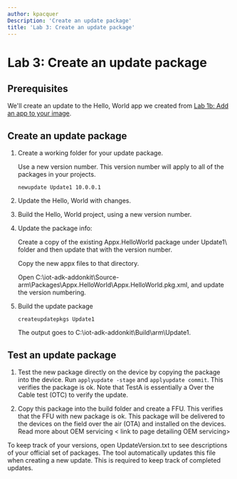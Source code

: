 ```yaml
---
author: kpacquer
Description: 'Create an update package'
title: 'Lab 3: Create an update package'
---
```


# Lab 3: Create an update package

## <span id="Prerequisites"></span><span id="prerequisites"></span><span id="PREREQUISITES"></span>Prerequisites

We'll create an update to the Hello, World app we created from [Lab 1b: Add an app to your image](deploy-your-app-with-a-standard-board.md).

## <span id="Create_an_update_package"></span>Create an update package

1.  Create a working folder for your update package. 

    Use a new version number. This version number will apply to all of the packages in your projects.

    ``` syntax
    newupdate Update1 10.0.0.1
    ```

2.  Update the Hello, World with changes.

3.  Build the Hello, World project, using a new version number. 
	
4.  Update the package info:

    Create a copy of the existing Appx.HelloWorld package under Update1\ folder and then update that with the version number.
	
	Copy the new appx files to that directory.
	
	Open C:\\iot-adk-addonkit\\Source-arm\\Packages\\Appx.HelloWorld\\Appx.HelloWorld.pkg.xml, and update the version numbering.
		
5.  Build the update package

    ``` syntax
    createupdatepkgs Update1
    ```

	The output goes to C:\\iot-adk-addonkit\\Build\\arm\\Update1.

## <span id="Test_an_update_package"></span>Test an update package
	
1. Test the new package directly on the device by copying the package into the device. Run `applyupdate -stage` and `applyupdate commit`. This verifies the package is ok. Note that TestA is essentially a Over the Cable test (OTC) to verify the update. 
	
2.  Copy this package into the build folder and create a FFU. This verifies that the FFU with new package is ok. This package will be delivered to the devices on the field over the air (OTA) and installed on the devices. Read more about OEM servicing < link to page detailing OEM servicing>

To keep track of your versions, open UpdateVersion.txt to see descriptions of your official set of packages. The tool automatically updates this file when creating a new update. This is required to keep track of completed updates.



